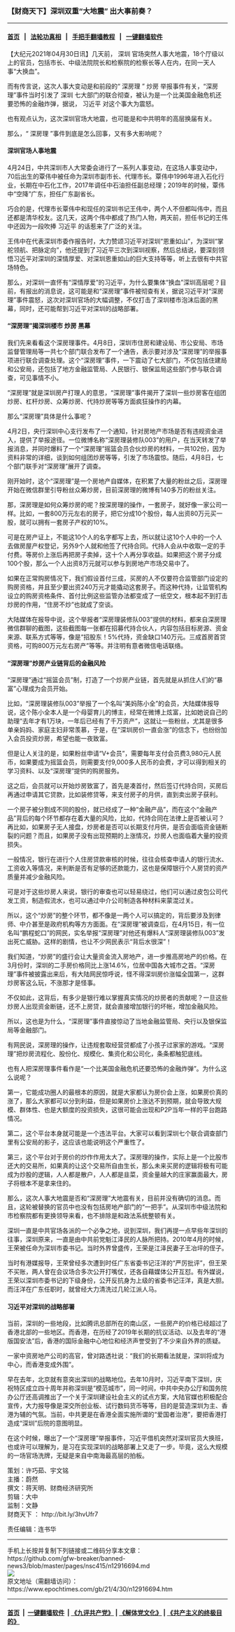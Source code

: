 ### 【财商天下】深圳双重“大地震” 出大事前奏？
------------------------

#### [首页](https://github.com/gfw-breaker/banned-news3/blob/master/README.md) &nbsp;&nbsp;|&nbsp;&nbsp; [法轮功真相](https://github.com/begood0513/basic/blob/master/README.md)  &nbsp;&nbsp;|&nbsp;&nbsp; [手把手翻墙教程](https://github.com/gfw-breaker/guides/wiki)  &nbsp;&nbsp;|&nbsp;&nbsp; [一键翻墙软件](https://github.com/gfw-breaker/nogfw/blob/master/README.md)  



<div><p>
 【大纪元2021年04月30日讯】几天前，
 <ok href="https://www.epochtimes.com/gb/tag/%E6%B7%B1%E5%9C%B3.html">
  深圳
 </ok>
 官场突然人事大地震，18个厅级以上的官员，包括市长、中级法院院长和检察院的检察长等人在内，在同一天人事“大换血”。
</p>
<p>
 而有传言说，这次人事大变动是和前段的“
 <ok href="https://www.epochtimes.com/gb/tag/%E6%B7%B1%E6%88%BF%E7%90%86.html">
  深房理
 </ok>
 ”
 <ok href="https://www.epochtimes.com/gb/tag/%E7%82%92%E6%88%BF.html">
  炒房
 </ok>
 举报事件有关，“深房理”事件当时引发了
 <ok href="https://www.epochtimes.com/gb/tag/%E6%B7%B1%E5%9C%B3.html">
  深圳
 </ok>
 七大部门的联合彻查，被认为是一个比美国金融危机还要恐怖的金融炸弹，据说，
 <ok href="https://www.epochtimes.com/gb/tag/%E4%B9%A0%E8%BF%91%E5%B9%B3.html">
  习近平
 </ok>
 对这个事大为震怒。
</p>
<p>
 也有观点认为，这次深圳官场大地震，也可能是和中共明年的高层换届有关。
</p>
<p>
 那么，“
 <ok href="https://www.epochtimes.com/gb/tag/%E6%B7%B1%E6%88%BF%E7%90%86.html">
  深房理
 </ok>
 ”事件到底是怎么回事，又有多大影响呢？
</p>
<p>
</p>
<h4>
 深圳官场人事地震
</h4>
<p>
 4月24日，中共深圳市人大常委会进行了一系列人事变动，在这场人事变动中，70后出生的覃伟中被任命为深圳市副市长、代理市长。覃伟中1996年进入石化行业，长期在中石化工作，2017年调任中石油担任副总经理；2019年的时候，覃伟中“空降”广东，担任广东副省长。
</p>
<p>
 巧合的是，代理市长覃伟中和现任的深圳书记王伟中，两个人不但都叫伟中，而且还都是清华校友。这几天，这两个伟中都成了热门人物，两天前，担任书记的王伟中还因为一段吹捧
 <ok href="https://www.epochtimes.com/gb/tag/%E4%B9%A0%E8%BF%91%E5%B9%B3.html">
  习近平
 </ok>
 的话惹来了广泛的关注。
</p>
<p>
 王伟中在代表深圳市委作报告时，大力赞颂习近平对深圳“恩重如山”，为深圳“掌舵领航、把脉定向”，他还提到了习近平三次到深圳视察，然后总结说，要深刻领悟习近平对深圳的深情厚爱、对深圳恩重如山的巨大支持等等，听上去很有中共官场特色。
</p>
<p>
 那么，对深圳一直怀有“深情厚爱”的习近平，为什么要集体“换血”深圳高层呢？目前，有报出的消息说，这可能是和“深房理”事件被彻查有关，据说习近平对“深房理”事件震怒，这次对深圳官场的大幅调整，不仅打击了深圳楼市泡沫后面的黑幕，同时，还可能帮到习近平对深圳的战略部署。
</p>
<h4>
 “深房理”揭深圳楼市
 <ok href="https://www.epochtimes.com/gb/tag/%E7%82%92%E6%88%BF.html">
  炒房
 </ok>
 黑幕
</h4>
<p>
 我们先来看看这个深房理事件。4月8日，深圳市住房和建设局、市公安局、市场监督管理局等一共七个部门联合发布了一个通告，表示要对涉及“深房理”的举报事项进行联合调查处理。这个“深房理”事件，一下震动了七大部门，不仅包括住建局和公安局，还包括了地方金融监管局、人民银行、银保监局这些部门参与联合调查，可见事情不小。
</p>
<p>
 “深房理”就是深圳房产打理人的意思，“深房理”事件揭开了深圳一些炒房客在组团炒房、杠杆炒房、众筹炒房、代持炒房等等方面疯狂操作的内幕。
</p>
<p>
 那么“深房理”具体是什么事呢？
</p>
<p>
 4月2日，央行深圳中心支行发布了一个通知，针对房地产市场是否有违规资金进入，提供了举报途径。一位微博名称“深房理装修队003”的用户，在当天转发了举报消息，并同时爆料了一个“深房理”摇篮会员合伙炒房的材料，一共102份，因为资料非常的详细，谈到如何组团炒房等等，引发了市场震惊。随后，4月8日，七个部门联手对“深房理”展开了调查。
</p>
<p>
 刚开始时，这个“深房理”是一个房地产自媒体，在积累了大量的粉丝之后，深房理开始在微信群里引导粉丝众筹炒房，目前深房理的微博有140多万的粉丝关注。
</p>
<p>
 那，深房理是如何众筹炒房的呢？按深房理的操作，一套房子，就好像一家公司一样。比如，一套800万元左右的房子，把它分成10个股份，每人出资80万元买一股，就可以拥有一套房子产权的10%。
</p>
<p>
 可是在房产证上，不能这10个人的名字都写上去，所以就让这10个人中的一个人去做房屋产权登记，另外9个人就和他签了代持合同。代持人会从中收取一定的手付费。等房价上涨后再把房子卖掉，这十个人再分享收益。如果把这个房子分成100个股，那么一个人出资8万元就可以参与到房地产市场交易中了。
</p>
<p>
 如果在正常购房情况下，我们假设首付三成，买房的人不仅要符合监管部门设定的购房资格，并且至少要出资240万元才能撬动这套房子。而这种代持，让监管机构设立的购房资格条件、首付比例这些监管办法都变成了一纸空文，根本起不到打击炒房的作用，“住房不炒”也就成了空谈。
</p>
<p>
 大陆媒体在报导中说，这个举报者“深房理装修队003”提供的材料，都来自深房理微信群聊的截图，这些截图每一张都在招募代持合伙人，内容包括目标房源、资金来源、联系方式等等，像是“招股东！5%代持，资金缺口140万元。三成首房首贷资格，可购800万元左右房产”等等。并注明有意者微信电话联络。
</p>
<h4>
 “深房理”炒房产业链背后的金融风险
</h4>
<p>
 “深房理”通过“摇篮会员”制，打造了一个炒房产业链，首先就是从抓住人们的“暴富”心理成为会员开始。
</p>
<p>
 比如，“深房理装修队003”举报了一个名叫“美妈陈小全”的会员，大陆媒体报导说，这个陈小全本人是一个母婴育儿的博主，经常在微博上炫富，比如她说自己的助理“去年才有1万块，一年后已经有了千万资产”，这就让一些粉丝，尤其是很多单亲妈妈、家庭主妇非常羡慕，于是，在“深圳房价一直会涨”的信念下，也纷纷加入会员投资炒房，希望也能一夜致富。
</p>
<p>
 但是让人关注的是，如果粉丝申请“V+会员”，需要每年支付会员费3,980元人民币，如果要成为摇篮会员，则需要支付9,000多人民币的会费，才可以得到相关的学习资料、以及“深房理”提供的购房服务。
</p>
<p>
 这之后，会员就可以开始炒房致富了，首先是凑首付，然后签订代持合同，买房后再通过申请其它贷款，比如装修贷等，来支付房子的月供，直到卖出房子获利。
</p>
<p>
 一个房子被分割成不同的股份，就已经成了一种“金融产品”，而在这个“金融产品”背后的每个环节都存在着大量的风险，比如，代持合同在法律上是否被认可？再比如，如果房子无人接盘，炒房者是否可以长期支付月供，是否会面临资金链断裂的问题？而且，如果房子没有出现预期的上涨情况，炒房人也面临着大量的投资损失。
</p>
<p>
 一般情况，银行在进行个人住房贷款审核的时候，往往会核查申请人的银行流水、工资收入等情况，来判断是否有足够的还款能力，这也是保障银行个人房贷的资产质量并减少金融风险。
</p>
<p>
 可是对于这些炒房人来说，银行的审查也可以轻易绕过，他们可以通过皮包公司代发工资，制造假流水，也可以通过中介公司制造各种材料来蒙混过关。
</p>
<p>
 所以，这个“炒房”的整个环节，都不像是一两个人可以搞定的，背后要涉及到律师、中介甚至是政府机构等方方面面。在“深房理”被调查后，在4月15日，有一位名叫“鹏程蛇口”的网民，实名举报“深房理”对他还有爆料人“深房理装修队003”发出死亡威胁。这样的剧情，也让不少网民表示“背后水很深”！
</p>
<p>
 我们知道，“炒房”的盛行会让大量资金流入房地产，进一步推高房地产的价格。在3月份时，深圳的二手房价格同比上涨14.6%，位居中国各大城市之首。“深房理”事件被披露出来后，有大陆网民惊呼说，怪不得深圳房价涨幅全国第一，这群炒房客这么玩，不涨那才是怪事。
</p>
<p>
 不仅如此，这背后，有多少是银行难以掌握真实情况的炒房者的贡献呢？一旦这些炒房人出现资金断链，还不上房贷，就会直接增加银行的坏帐，增加金融风险。
</p>
<p>
 所以，这也是为什么，“深房理”事件直接惊动了当地金融监管局、央行以及银保监局等金融部门。
</p>
<p>
 有网民说，深房理的操作，让违规套取经营贷都成了小孩子过家家的游戏。“深房理”把炒房流程化、股份化、规模化、集资化和公司化，条条都触犯底线。
</p>
<p>
 也有人把深房理事件看作是“一个比美国金融危机还要恐怖的金融炸弹”。为什么这么说呢？
</p>
<p>
 第一，它能成功圈人的最根本的原因，就是大家都认为房价会上涨，如果房价真的涨了，那么大家都可以分到利益，但是如果房价上涨达不到预期，就会导致大规模、群体性、也是大额度的投资损失，这很可能会出现和P2P当年一样的平台跑路情况。
</p>
<p>
 第二，这个平台本身就可能是一个违法平台。大家可以看到深圳七个联合调查部门里有公安局的影子，这应该也能说明这个严重性了。
</p>
<p>
 第三，这个平台对于房价的炒作作用太大了。深房理的操作，实际上是一个比股市还大的交易所，如果真的让这个交易所自由生长，那么未来买房的逻辑将极有可能成为炒股的逻辑，人人都是散户，人人都是韭菜，资金量越大的庄家赢面最大，房子将根本不是拿来住的。
</p>
<p>
 那么，这次人事大地震是否和“深房理”大地震有关，目前并没有确切的消息。而且，这轮被替换的官员中也没有包括房地产部门的“一把手”。从深圳市中级法院和市检察院都有更换领导来看，也不排除是和政法系统整顿有关。
</p>
<p>
 深圳一直是中共官场各派的一个必争之地，说到深圳，我们再提一点早些年深圳的往事，深圳原来，一直是由中共前党魁江泽民的人脉所把持。2010年4月的时候，王荣被任命为深圳市委书记。当时外界曾盛传，王荣是江泽民妻子王冶坪的侄子。
</p>
<p>
 当时有港媒报导，王荣曾经多次遭到时任广东省委书记汪洋的“严厉批评”，但王荣不买账，两人曾在会议场合多次公开打嘴仗，还各自藉媒体公开互怼。有外媒说，王荣以深圳市委书记的下级身份，公开反抗身为上级的省委书记汪洋，真是大胆。而汪洋在广东任职时，就曾经大力清洗过几轮江派人马。
</p>
<h4>
 习近平对深圳的战略部署
</h4>
<p>
 当前，深圳的一些地段，比如腾讯总部所在的南山区，一些房产的价格已经超过了香港北部的一些地区。而香港，在历经了2019年长期的抗议活动、以及去年的“港版国安法”后，香港的国际金融中心地位和经济声誉受到了不少来自外界的质疑。
</p>
<p>
 一家中资房地产公司的高官，曾对路透社说：“我们的长期看法就是，深圳将成为中心，而香港变成外围”。
</p>
<p>
 早在去年，北京就有意突出深圳的战略地位。去年10月时，习近平南下深圳，庆祝特区成立四十周年并称深圳是“模范城市”，同一时间，中共中央办公厅和国务院办公厅还高调推出了一个关于深圳建设社会主义的试点方案，大陆官媒也积极配合宣传，大力报导像是深交所创业板、试行数码货币等等，目的是营造深圳为主、香港为辅的气氛。当前，中共更是在香港全面实施所谓的“爱国者治港”，要把香港打造成“深圳”后院的意图明显。
</p>
<p>
 在这个时候，曝出了一个“深房理”举报事件，习近平借机突然对深圳官员大换班，也或许可以理解为，是习在实现深圳的战略部署上又走了一步。毕竟，这么大规模的一场官场洗牌，无疑是来自中南海最高层的拍板。
</p>
<p>
 策划：许巧茹、宇文铭
 <br/>
 主播：蔚然
 <br/>
 撰文：蒋天明、财商经济研究所
 <br/>
 剪辑：大中
 <br/>
 监制：文静
 <br/>
 <ok href="https://www.epochtimes.com/gb/tag/%E8%B4%A2%E5%95%86%E5%A4%A9%E4%B8%8B.html">
  财商天下
 </ok>
 ：
 <ok href="http://bit.ly/3hvUfr7">
  http://bit.ly/3hvUfr7
 </ok>
</p>
<p>
 责任编辑：连书华
</p>
</div>
<hr/>
手机上长按并复制下列链接或二维码分享本文章：<br/>
https://github.com/gfw-breaker/banned-news3/blob/master/pages/nsc415/n12916694.md <br/>
<a href='https://github.com/gfw-breaker/banned-news3/blob/master/pages/nsc415/n12916694.md'><img src='https://github.com/gfw-breaker/banned-news3/blob/master/pages/nsc415/n12916694.md.png'/></a> <br/>
原文地址（需翻墙访问）：https://www.epochtimes.com/gb/21/4/30/n12916694.htm


------------------------
#### [首页](https://github.com/gfw-breaker/banned-news3/blob/master/README.md) &nbsp;|&nbsp; [一键翻墙软件](https://github.com/gfw-breaker/nogfw/blob/master/README.md) &nbsp;| [《九评共产党》](https://github.com/gfw-breaker/9ping.md/blob/master/README.md#九评之一评共产党是什么) | [《解体党文化》](https://github.com/gfw-breaker/jtdwh.md/blob/master/README.md) | [《共产主义的终极目的》](https://github.com/gfw-breaker/gczydzjmd.md/blob/master/README.md)


<img src='http://gfw-breaker.win/banned-news3/pages/nsc415/n12916694.md' width='0px' height='0px'/>